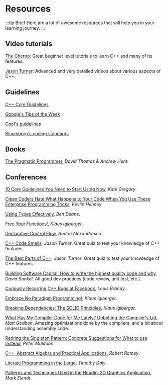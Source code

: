 # Resources

:::tip Brief
Here are a lot of awesome resources that will help you in your learning journey.
:::

## Video tutorials

[The Cherno](https://youtu.be/2BP8NhxjrO0?list=PLlrATfBNZ98dudnM48yfGUldqGD0S4FFb): Great beginner level tutorials to learn C++ and many of its features.

[Jason Turner](https://youtu.be/UYEyHlynkPc): Advanced and very detailed videos about various aspects of C++.

## Guidelines

[C++ Core Guidelines](https://isocpp.github.io/CppCoreGuidelines/CppCoreGuidelines)

[Google's Tips of the Week](https://abseil.io/tips/)

[Cool's guidelines](https://coollibs.github.io/home/docs/contributing/coding-guidelines)

[Bloomberg's coding standards](http://bloomberg.github.io/bde/knowledge_base/coding_standards.html)

## Books

[The Pragmatic Programmer](https://pragprog.com/titles/tpp20/the-pragmatic-programmer-20th-anniversary-edition/), *David Thomas & Andrew Hunt*.

## Conferences

[10 Core Guidelines You Need to Start Using Now](https://www.youtube.com/watch?v=XkDEzfpdcSg), *Kate Gregory*.

[Clean Coders Hate What Happens to Your Code When You Use These Enterprise Programming Tricks](https://youtu.be/FyCYva9DhsI), *Kevlin Henney*.

[Using Types Effectively](https://www.youtube.com/watch?v=ojZbFIQSdl8), *Ben Deane*.

[Free Your Functions!](https://www.youtube.com/watch?v=WLDT1lDOsb4), *Klaus Iglberger*.

[Declarative Control Flow](https://www.youtube.com/watch?v=WjTrfoiB0MQ), *Andrei Alexandrescu*.

[C++ Code Smells](https://www.youtube.com/watch?v=f_tLQl0wLUM), *Jason Turner*. Great quiz to test your knowledge of C++ features.

[The Best Parts of C++](https://www.youtube.com/watch?v=iz5Qx18H6lg), *Jason Turner*. Great quiz to test your knowledge of C++ features.

[Building Software Capital: How to write the highest quality code and why](https://www.youtube.com/watch?v=ta3S8CRN2TM), *David Sankel*. All good dev practices (code review, unit test, etc.).

[Curiously Recurring C++ Bugs at Facebook](https://www.youtube.com/watch?v=lkgszkPnV8g), *Louis Brandy*.

[Embrace No Paradigm Programming!](https://www.youtube.com/watch?v=fwXaRH5ffJM), *Klaus Iglberger*.

[Breaking Dependencies: The SOLID Principles](https://www.youtube.com/watch?v=Ntraj80qN2k), *Klaus Iglberger*.

[What Has My Compiler Done for Me Lately? Unbolting the Compiler's Lid](https://www.youtube.com/watch?v=bSkpMdDe4g4), *Matt Godbolt*. Amazing optimizations done by the compilers, and a bit about understanding assembly code.

[Retiring the Singleton Pattern: Concrete Suggestions for What to use Instead](https://www.youtube.com/watch?v=K5c7uvWe_hw), *Peter Muldoon*.

[C++, Abstract Algebra and Practical Applications](https://youtu.be/632a-DMM5J0), *Robert Ramey*.

[Literate Programming in the Large](https://www.youtube.com/watch?v=Av0PQDVTP4A), *Timothy Daly*.

[Patterns and Techniques Used in the Houdini 3D Graphics Application](https://youtu.be/2YXwg0n9e7E), *Mark Elendt*.